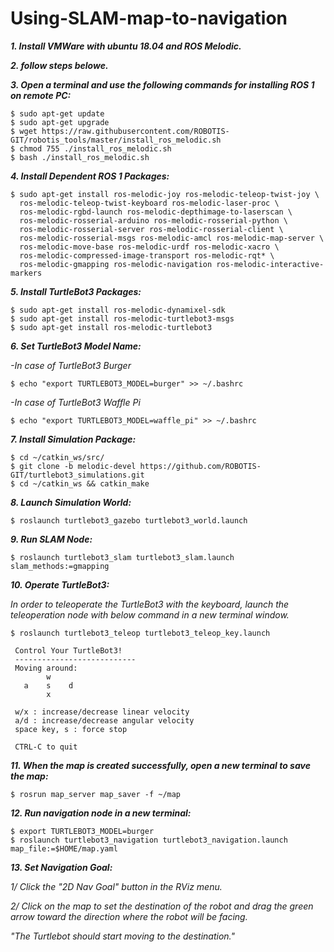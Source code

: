 # Using-SLAM-map-to-navigation
**_1. Install VMWare with ubuntu 18.04 and ROS Melodic._**

**_2. follow steps belowe._**

**_3. Open a terminal and use the following commands for installing ROS 1 on remote PC:_**
```
$ sudo apt-get update
$ sudo apt-get upgrade
$ wget https://raw.githubusercontent.com/ROBOTIS-GIT/robotis_tools/master/install_ros_melodic.sh
$ chmod 755 ./install_ros_melodic.sh 
$ bash ./install_ros_melodic.sh
```
**_4. Install Dependent ROS 1 Packages:_**
```
$ sudo apt-get install ros-melodic-joy ros-melodic-teleop-twist-joy \
  ros-melodic-teleop-twist-keyboard ros-melodic-laser-proc \
  ros-melodic-rgbd-launch ros-melodic-depthimage-to-laserscan \
  ros-melodic-rosserial-arduino ros-melodic-rosserial-python \
  ros-melodic-rosserial-server ros-melodic-rosserial-client \
  ros-melodic-rosserial-msgs ros-melodic-amcl ros-melodic-map-server \
  ros-melodic-move-base ros-melodic-urdf ros-melodic-xacro \
  ros-melodic-compressed-image-transport ros-melodic-rqt* \
  ros-melodic-gmapping ros-melodic-navigation ros-melodic-interactive-markers
```
**_5. Install TurtleBot3 Packages:_**
```
$ sudo apt-get install ros-melodic-dynamixel-sdk
$ sudo apt-get install ros-melodic-turtlebot3-msgs
$ sudo apt-get install ros-melodic-turtlebot3
```
**_6. Set TurtleBot3 Model Name:_**

_-In case of TurtleBot3 Burger_
```
$ echo "export TURTLEBOT3_MODEL=burger" >> ~/.bashrc
```
_-In case of TurtleBot3 Waffle Pi_
```
$ echo "export TURTLEBOT3_MODEL=waffle_pi" >> ~/.bashrc
```
**_7. Install Simulation Package:_**
```
$ cd ~/catkin_ws/src/
$ git clone -b melodic-devel https://github.com/ROBOTIS-GIT/turtlebot3_simulations.git
$ cd ~/catkin_ws && catkin_make
```
**_8. Launch Simulation World:_**
```
$ roslaunch turtlebot3_gazebo turtlebot3_world.launch
```
**_9. Run SLAM Node:_**
```
$ roslaunch turtlebot3_slam turtlebot3_slam.launch slam_methods:=gmapping
```
**_10. Operate TurtleBot3:_**

_In order to teleoperate the TurtleBot3 with the keyboard, launch the teleoperation node with below command in a new terminal window._
```
$ roslaunch turtlebot3_teleop turtlebot3_teleop_key.launch

 Control Your TurtleBot3!
 ---------------------------
 Moving around:
        w
   a    s    d
        x

 w/x : increase/decrease linear velocity
 a/d : increase/decrease angular velocity
 space key, s : force stop

 CTRL-C to quit
```
**_11. When the map is created successfully, open a new terminal to save the map:_**
```
$ rosrun map_server map_saver -f ~/map
```
**_12. Run navigation node in a new terminal:_**
```
$ export TURTLEBOT3_MODEL=burger
$ roslaunch turtlebot3_navigation turtlebot3_navigation.launch map_file:=$HOME/map.yaml
```
**_13. Set Navigation Goal:_**

_1/ Click the "2D Nav Goal" button in the RViz menu._

_2/ Click on the map to set the destination of the robot and drag the green arrow toward the direction where the robot will be facing._

_"The Turtlebot should start moving to the destination."_
